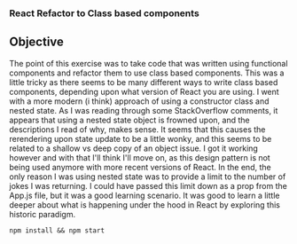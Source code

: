 ### React Refactor to Class based components

## Objective  

The point of this exercise was to take code that was written using functional components and refactor them to use class based components.  This was a little tricky as there seems to be many different ways to write class based components, depending upon what version of React you are using. I went with a more modern (i think) approach of using a constructor class and nested state. As I was reading through some StackOverflow comments, it appears that using a nested state object is frowned upon, and the descriptions I read of why, makes sense. It seems that this causes the rerendering upon state update to be a little wonky, and this seems to be related to a shallow vs deep copy of an object issue. I got it working however and with that I'll think I'll move on, as this design pattern is not being used anymore with more recent versions of React. In the end, the only reason I was using nested state was to provide a limit to the number of jokes I was returning. I could have passed this limit down as a prop from the App.js file, but it was a good learning scenario. It was good to learn a little deeper about what is happening under the hood in React by exploring this historic paradigm.

```
npm install && npm start
```
